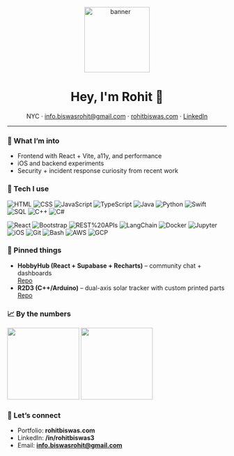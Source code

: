 <!-- Centered banner (optional) -->
<p align="center"><img src="https://media.tenor.com/tW0b0wDTNBMAAAAi/bhago-bhago-re-baba.gif" width="150" alt="banner" /></p>

<h1 align="center">Hey, I'm Rohit 👋</h1>
<p align="center">
  NYC · <a href="mailto:info.biswasrohit@gmail.com">info.biswasrohit@gmail.com</a> ·
  <a href="https://rohitbiswas.com">rohitbiswas.com</a> ·
  <a href="https://www.linkedin.com/in/rohitbiswas3">LinkedIn</a>
</p>

---

### 🚀 What I’m into
- Frontend with React + Vite, a11y, and performance
- iOS and backend experiments
- Security + incident response curiosity from recent work

### 🧰 Tech I use
<!-- Languages -->
![HTML](https://img.shields.io/badge/HTML-ef652a?logo=html5&logoColor=white)
![CSS](https://img.shields.io/badge/CSS-2965f1?logo=css3&logoColor=white)
![JavaScript](https://img.shields.io/badge/JavaScript-efd81d?logo=javascript&logoColor=black)
![TypeScript](https://img.shields.io/badge/TypeScript-3178c6?logo=typescript&logoColor=white)
![Java](https://img.shields.io/badge/Java-007396?logo=openjdk&logoColor=white)
![Python](https://img.shields.io/badge/Python-3776ab?logo=python&logoColor=white)
![Swift](https://img.shields.io/badge/Swift-f05138?logo=swift&logoColor=white)
![SQL](https://img.shields.io/badge/SQL-336791?logo=postgresql&logoColor=white)
![C++](https://img.shields.io/badge/C++-00599C?logo=c%2B%2B&logoColor=white)
![C#](https://img.shields.io/badge/C%23-239120?logo=csharp&logoColor=white)

<!-- Frameworks / platforms / tools -->
![React](https://img.shields.io/badge/React-20232a?logo=react&logoColor=61DAFB)
![Bootstrap](https://img.shields.io/badge/Bootstrap-7952b3?logo=bootstrap&logoColor=white)
![REST%20APIs](https://img.shields.io/badge/REST-0a0a0a)
![LangChain](https://img.shields.io/badge/LangChain-00b16a)
![Docker](https://img.shields.io/badge/Docker-2496ed?logo=docker&logoColor=white)
![Jupyter](https://img.shields.io/badge/Jupyter-f37626?logo=jupyter&logoColor=white)
![iOS](https://img.shields.io/badge/iOS-000000?logo=apple&logoColor=white)
![Git](https://img.shields.io/badge/Git-f05033?logo=git&logoColor=white)
![Bash](https://img.shields.io/badge/Bash-121011?logo=gnu-bash&logoColor=white)
![AWS](https://img.shields.io/badge/AWS-232f3e?logo=amazonaws&logoColor=white)
![GCP](https://img.shields.io/badge/GCP-1a73e8?logo=googlecloud&logoColor=white)

### 📌 Pinned things
- **HobbyHub (React + Supabase + Recharts)** – community chat + dashboards  
  <a href="https://github.com/Biswasrohit/CodePathFinalProject">Repo</a>
- **R2D3 (C++/Arduino)** – dual-axis solar tracker with custom printed parts  
  <a href="https://github.com/Biswasrohit/r2d3">Repo</a>

### 📈 By the numbers
<p>
  <img src="https://github-readme-stats.vercel.app/api?username=Biswasrohit&show_icons=true&hide_title=true&theme=transparent" height="165" />
  <img src="https://github-readme-stats.vercel.app/api/top-langs/?username=Biswasrohit&layout=compact&theme=transparent" height="165" />
</p>

### 🤝 Let’s connect
- Portfolio: **rohitbiswas.com**
- LinkedIn: **/in/rohitbiswas3**
- Email: **info.biswasrohit@gmail.com**
